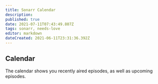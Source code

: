 ```yaml
---
title: Sonarr Calendar
description: 
published: true
date: 2021-07-11T07:43:49.807Z
tags: sonarr, needs-love
editor: markdown
dateCreated: 2021-06-11T23:31:36.392Z
---
```


## Calendar

The calendar shows you recently aired episodes, as well as upcoming episodes.
